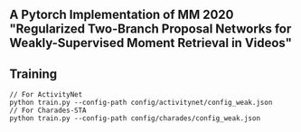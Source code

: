 ## A Pytorch Implementation of MM 2020 "Regularized Two-Branch Proposal Networks for Weakly-Supervised Moment Retrieval in Videos"

## Training 
```
// For ActivityNet
python train.py --config-path config/activitynet/config_weak.json
// For Charades-STA
python train.py --config-path config/charades/config_weak.json
```
